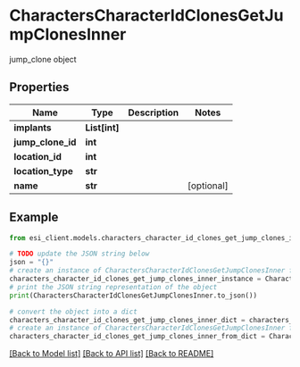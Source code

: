 # CharactersCharacterIdClonesGetJumpClonesInner

jump_clone object

## Properties

Name | Type | Description | Notes
------------ | ------------- | ------------- | -------------
**implants** | **List[int]** |  | 
**jump_clone_id** | **int** |  | 
**location_id** | **int** |  | 
**location_type** | **str** |  | 
**name** | **str** |  | [optional] 

## Example

```python
from esi_client.models.characters_character_id_clones_get_jump_clones_inner import CharactersCharacterIdClonesGetJumpClonesInner

# TODO update the JSON string below
json = "{}"
# create an instance of CharactersCharacterIdClonesGetJumpClonesInner from a JSON string
characters_character_id_clones_get_jump_clones_inner_instance = CharactersCharacterIdClonesGetJumpClonesInner.from_json(json)
# print the JSON string representation of the object
print(CharactersCharacterIdClonesGetJumpClonesInner.to_json())

# convert the object into a dict
characters_character_id_clones_get_jump_clones_inner_dict = characters_character_id_clones_get_jump_clones_inner_instance.to_dict()
# create an instance of CharactersCharacterIdClonesGetJumpClonesInner from a dict
characters_character_id_clones_get_jump_clones_inner_from_dict = CharactersCharacterIdClonesGetJumpClonesInner.from_dict(characters_character_id_clones_get_jump_clones_inner_dict)
```
[[Back to Model list]](../README.md#documentation-for-models) [[Back to API list]](../README.md#documentation-for-api-endpoints) [[Back to README]](../README.md)


